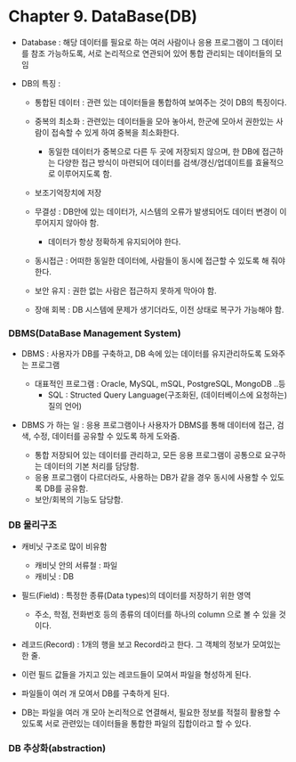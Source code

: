 # Chapter 9. DataBase(DB)

+ Database : 해당 데이터를 필요로 하는 여러 사람이나 응용 프로그램이 그 데이터를 참조 가능하도록, 서로 논리적으로 연관되어 있어 통합 관리되는 데이터들의 모임

+ DB의 특징 : 
  - 통합된 데이터 : 관련 있는 데이터들을 통합하여 보여주는 것이 DB의 특징이다.
  - 중복의 최소화 : 관련있는 데이터들을 모아 놓아서, 한군에 모아서 권한있는 사람이 접속할 수 있게 하여 중복을 최소화한다.
    - 동일한 데이터가 중복으로 다른 두 곳에 저장되지 않으며, 한 DB에 접근하는 다양한 접근 방식이 마련되어 데이터를 검색/갱신/업데이트를 효율적으로 이루어지도록 함. 
    
  - 보조기억장치에 저장
  - 무결성 : DB안에 있는 데이터가, 시스템의 오류가 발생되어도 데이터 변경이 이루어지지 않아야 함. 
    - 데이터가 항상 정확하게 유지되어야 한다. 
  
  - 동시접근 : 어떠한 동일한 데이터에, 사람들이 동시에 접근할 수 있도록 해 줘야 한다. 
  - 보안 유지 : 권한 없는 사람은 접근하지 못하게 막아야 함. 
  - 장애 회복 : DB 시스템에 문제가 생기더라도, 이전 상태로 복구가 가능해야 함. 

### DBMS(DataBase Management System) 

+ DBMS : 사용자가 DB를 구축하고, DB 속에 있는 데이터를 유지관리하도록 도와주는 프로그램
  - 대표적인 프로그램 : Oracle, MySQL, mSQL, PostgreSQL, MongoDB ..등
    - SQL : Structed Query Language(구조화된, (데이터베이스에 요청하는)질의 언어)

+ DBMS 가 하는 일 : 응용 프로그램이나 사용자가 DBMS를 통해 데이터에 접근, 검색, 수정, 데이터를 공유할 수 있도록 하게 도와줌.
  - 통합 저장되어 있는 데이터를 관리하고, 모든 응용 프로그램이 공통으로 요구하는 데이터의 기본 처리를 담당함. 
  - 응용 프로그램이 다르더라도, 사용하는 DB가 같을 경우 동시에 사용할 수 있도록 DB를 공유함.
  - 보안/회복의 기능도 담당함. 

### DB 물리구조

+ 캐비닛 구조로 많이 비유함
  - 캐비닛 안의 서류철 : 파일
  - 캐비닛  : DB
  
+ 필드(Field) : 특정한 종류(Data types)의 데이터를 저장하기 위한 영역
  - 주소, 학점, 전화번호 등의 종류의 데이터를 하나의 column 으로 볼 수 있을 것이다. 

+ 레코드(Record) : 1개의 행을 보고 Record라고 한다. 그 객체의 정보가 모여있는 한 줄.
+ 이런 필드 값들을 가지고 있는 레코드들이 모여서 파일을 형성하게 된다. 
+ 파일들이 여러 개 모여서 DB를 구축하게 된다. 
+ DB는 파일을 여러 개 모아 논리적으로 연결해서, 필요한 정보를 적절히 활용할 수 있도록 서로 관련있는 데이터들을 통합한 파일의 집합이라고 할 수 있다.

### DB 추상화(abstraction) 

